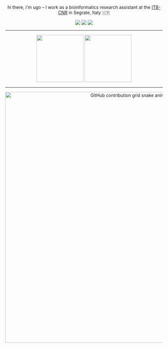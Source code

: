 <p align="center">
  hi there, i'm ugo – I work as a bioinformatics research assistant at the <a href="https://www.itb.cnr.it/en/home-en/">ITB-CNR</a> in Segrate, Italy 🇮🇹
</p>


<p align="center">
  <a href="mailto:ugo.iannacchero@itb.cnr.it"><img src="https://img.shields.io/badge/Email-0A66C2?style=flat&logo=gmail&logoColor=white"></a>
  <a href="https://bsky.app/profile/ugoiann.bsky.social"><img src="https://img.shields.io/badge/Bluesky-0A66C2?style=flat&logo=bluesky&logoColor=white"></a>
  <a href="https://www.linkedin.com/in/ugo-iannacchero/"><img src="https://img.shields.io/badge/LinkedIn-0A66C2?style=flat&logo=linkedin&logoColor=white"></a>
</p>

---

<p align="center">
  <img src="https://github-readme-stats.vercel.app/api?username=ugoiannacchero&show_icons=true&theme=github_dark&hide_border=true&title_color=6d597a" height="150" />
  <img src="https://github-readme-stats.vercel.app/api/top-langs/?username=ugoiannacchero&layout=compact&theme=github_dark&hide_border=true&title_color=6d597a" height="150" />
</p>

---

<p align="center">
  <picture>
    <source media="(prefers-color-scheme: dark)" srcset="https://raw.githubusercontent.com/ugoiannacchero/ugoiannacchero/output/github-contribution-grid-snake-dark.svg">
    <img alt="GitHub contribution grid snake animation" src="https://raw.githubusercontent.com/ugoiannacchero/ugoiannacchero/output/github-contribution-grid-snake-dark.svg" width="800">
  </picture>
</p>
